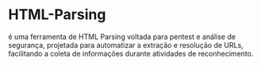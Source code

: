 # HTML-Parsing
 é uma ferramenta de HTML Parsing voltada para pentest e análise de segurança, projetada para automatizar a extração e resolução de URLs, facilitando a coleta de informações durante atividades de reconhecimento.
